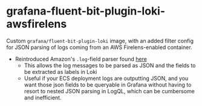 # grafana-fluent-bit-plugin-loki-awsfirelens

Custom `grafana/fluent-bit-plugin-loki` image, with an added filter config for JSON parsing of logs coming from an AWS Firelens-enabled container.

- Reintroduced Amazon's `.log`-field parser found [here](https://github.com/aws-samples/amazon-ecs-firelens-examples/blob/mainline/examples/fluent-bit/parse-json/extra.conf)
  - This allows the log messages to be parsed as JSON and the fields to be extracted as labels in Loki
  - Useful if your ECS deployment logs are outputting JSON, and you want those json fields to be queryable in Grafana without having to resort to nested JSON parsing in LogQL, which can be cumbersome and inefficient.